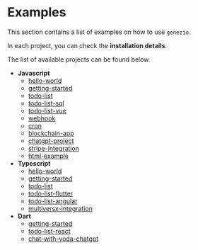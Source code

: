 # Examples

This section contains a list of examples on how to use `genezio`.

In each project, you can check the **installation details**.

The list of available projects can be found below.

* **Javascript**
  * [hello-world](javascript/hello-world.md)
  * [getting-started](javascript/getting-started.md)
  * [todo-list](javascript/todo-list.md)
  * [todo-list-sql](javascript/todo-list-sql.md)
  * [todo-list-vue](javascript/todo-list-vue.md)
  * [webhook](javascript/webhook.md)
  * [cron](javascript/cron.md)
  * [blockchain-app](javascript/blockchain-app.md)
  * [chatgpt-project](javascript/chatgpt-project.md)
  * [stripe-integration](javascript/stripe-integration.md)
  * [html-example](javascript/html-example.md)
* **Typescript**
  * [hello-world](typescript/hello-world.md)
  * [getting-started](typescript/getting-started.md)
  * [todo-list](typescript/todo-list.md)
  * [todo-list-flutter](typescript/todo-list-flutter.md)
  * [todo-list-angular](typescript/todo-list-angular.md)
  * [multiversx-integration](typescript/multiversx-integration.md)
* **Dart**
  * [getting-started](dart/getting-started.md)
  * [todo-list-react](dart/todo-list-react.md)
  * [chat-with-yoda-chatgpt](dart/chat-with-yoda-chatgpt.md)

